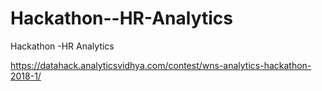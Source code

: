 # Hackathon--HR-Analytics
Hackathon -HR Analytics

https://datahack.analyticsvidhya.com/contest/wns-analytics-hackathon-2018-1/
